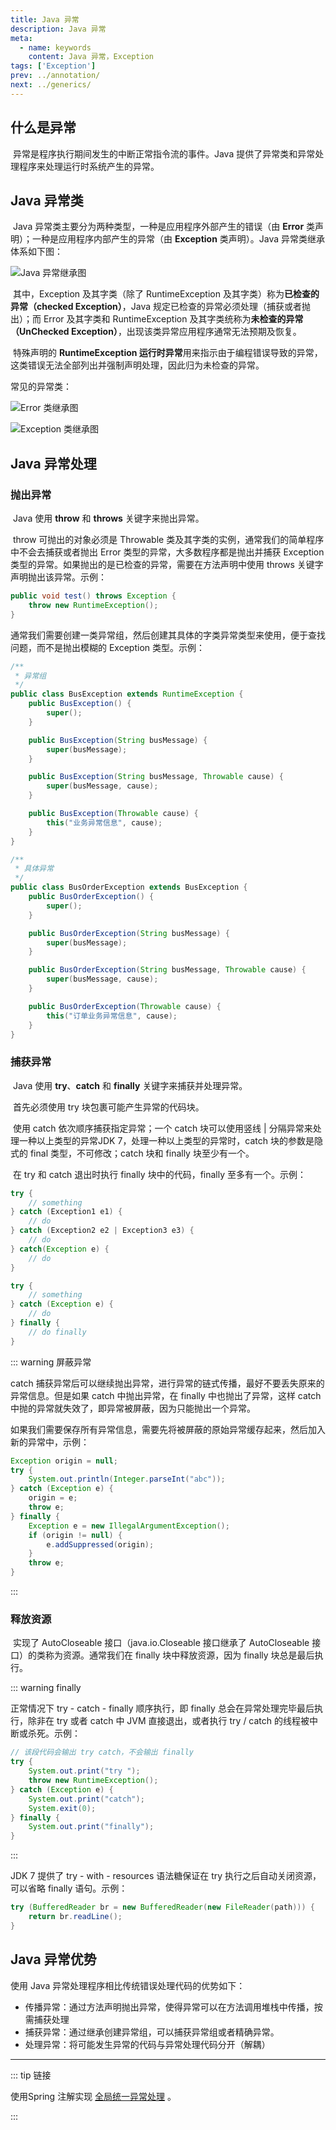 ```yaml
---
title: Java 异常
description: Java 异常
meta:
  - name: keywords
    content: Java 异常，Exception
tags: ['Exception']
prev: ../annotation/
next: ../generics/
---
```


## 什么是异常

​		异常是程序执行期间发生的中断正常指令流的事件。Java 提供了异常类和异常处理程序来处理运行时系统产生的异常。

## Java 异常类

​		Java 异常类主要分为两种类型，一种是应用程序外部产生的错误（由 **Error** 类声明）；一种是应用程序内部产生的异常（由 **Exception** 类声明）。Java 异常类继承体系如下图：

![Java 异常继承图](https://pycrab.github.io/KeepJava/assets/media/jdk-exceptions-extends.png)

​		其中，Exception 及其字类（除了 RuntimeException 及其字类）称为**已检查的异常（checked Exception）**，Java 规定已检查的异常必须处理（捕获或者抛出）；而 Error 及其字类和 RuntimeException 及其字类统称为**未检查的异常（UnChecked Exception）**，出现该类异常应用程序通常无法预期及恢复。

​		特殊声明的 **RuntimeException 运行时异常**用来指示由于编程错误导致的异常，这类错误无法全部列出并强制声明处理，因此归为未检查的异常。

常见的异常类：

![Error 类继承图](https://pycrab.github.io/KeepJava/assets/media/jdk-exceptions-extends-error.png)

![Exception 类继承图](https://pycrab.github.io/KeepJava/assets/media/jdk-exceptions-extends-exception.png)

## Java 异常处理

### 抛出异常

​		Java 使用 **throw** 和 **throws** 关键字来抛出异常。

​		throw 可抛出的对象必须是 Throwable 类及其字类的实例，通常我们的简单程序中不会去捕获或者抛出 Error 类型的异常，大多数程序都是抛出并捕获 Exception 类型的异常。如果抛出的是已检查的异常，需要在方法声明中使用 throws 关键字声明抛出该异常。示例：

```java
public void test() throws Exception {
    throw new RuntimeException();
}
```

​		通常我们需要创建一类异常组，然后创建其具体的字类异常类型来使用，便于查找问题，而不是抛出模糊的 Exception 类型。示例：

```java
/**
 * 异常组
 */
public class BusException extends RuntimeException {
    public BusException() {
        super();
    }

    public BusException(String busMessage) {
        super(busMessage);
    }

    public BusException(String busMessage, Throwable cause) {
        super(busMessage, cause);
    }

    public BusException(Throwable cause) {
        this("业务异常信息", cause);
    }
}

/**
 * 具体异常
 */
public class BusOrderException extends BusException {
    public BusOrderException() {
        super();
    }

    public BusOrderException(String busMessage) {
        super(busMessage);
    }

    public BusOrderException(String busMessage, Throwable cause) {
        super(busMessage, cause);
    }

    public BusOrderException(Throwable cause) {
        this("订单业务异常信息", cause);
    }
}
```

### 捕获异常

​		Java 使用 **try**、**catch** 和 **finally** 关键字来捕获并处理异常。

​		首先必须使用 try 块包裹可能产生异常的代码块。

​		使用 catch 依次顺序捕获指定异常；一个 catch 块可以使用竖线 | 分隔异常来处理一种以上类型的异常<badge>JDK 7</badge>，处理一种以上类型的异常时，catch 块的参数是隐式的 final 类型，不可修改；catch 块和 finally 块至少有一个。

​		在 try 和 catch 退出时执行 finally 块中的代码，finally 至多有一个。示例：

```java
try {
    // something
} catch (Exception1 e1) {
    // do
} catch (Exception2 e2 | Exception3 e3) {
    // do
} catch(Exception e) {
    // do
}

try {
    // something
} catch (Exception e) {
    // do
} finally {
    // do finally
}
```

::: warning 屏蔽异常

catch 捕获异常后可以继续抛出异常，进行异常的链式传播，最好不要丢失原来的异常信息。但是如果 catch 中抛出异常，在 finally 中也抛出了异常，这样 catch 中抛的异常就失效了，即异常被屏蔽，因为只能抛出一个异常。

如果我们需要保存所有异常信息，需要先将被屏蔽的原始异常缓存起来，然后加入新的异常中，示例：

```java
Exception origin = null;
try {
    System.out.println(Integer.parseInt("abc"));
} catch (Exception e) {
    origin = e;
    throw e;
} finally {
    Exception e = new IllegalArgumentException();
    if (origin != null) {
        e.addSuppressed(origin);
    }
    throw e;
}
```

:::

### 释放资源

​		实现了 AutoCloseable 接口（java.io.Closeable 接口继承了 AutoCloseable 接口）的类称为资源。通常我们在 finally 块中释放资源，因为 finally 块总是最后执行。

::: warning finally

正常情况下 try - catch - finally 顺序执行，即 finally 总会在异常处理完毕最后执行，除非在 try 或者 catch 中 JVM 直接退出，或者执行 try / catch 的线程被中断或杀死。示例：

```java
// 该段代码会输出 try catch，不会输出 finally
try {
    System.out.print("try ");
    throw new RuntimeException();
} catch (Exception e) {
    System.out.print("catch");
    System.exit(0);
} finally {
    System.out.print("finally");
}
```

:::

<badge>JDK 7 </badge>提供了 try - with - resources 语法糖保证在 try 执行之后自动关闭资源，可以省略 finally 语句。示例：

```java
try (BufferedReader br = new BufferedReader(new FileReader(path))) {
    return br.readLine();
}
```

## Java 异常优势

使用 Java 异常处理程序相比传统错误处理代码的优势如下：

- 传播异常：通过方法声明抛出异常，使得异常可以在方法调用堆栈中传播，按需捕获处理
- 捕获异常：通过继承创建异常组，可以捕获异常组或者精确异常。
- 处理异常：将可能发生异常的代码与异常处理代码分开（解耦）

---

::: tip 链接

使用Spring 注解实现 [全局统一异常处理](../../javaEE/Spring/action-exception) 。

:::
